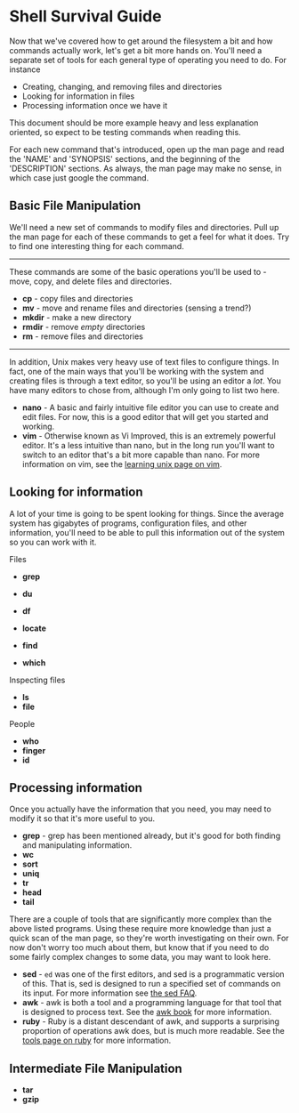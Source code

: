 Shell Survival Guide
====================

Now that we've covered how to get around the filesystem a bit and how commands
actually work, let's get a bit more hands on. You'll need a separate set of
tools for each general type of operating you need to do. For instance

  - Creating, changing, and removing files and directories
  - Looking for information in files
  - Processing information once we have it

This document should be more example heavy and less explanation oriented, so
expect to be testing commands when reading this.

For each new command that's introduced, open up the man page and read the
'NAME' and 'SYNOPSIS' sections, and the beginning of the 'DESCRIPTION' sections.
As always, the man page may make no sense, in which case just google the
command.

Basic File Manipulation
-----------------------

We'll need a new set of commands to modify files and directories. Pull up the
man page for each of these commands to get a feel for what it does. Try to find
one interesting thing for each command.

- - -

These commands are some of the basic operations you'll be used to - move, copy,
and delete files and directories.

  * **cp** - copy files and directories
  * **mv** - move and rename files and directories (sensing a trend?)
  * **mkdir** - make a new directory
  * **rmdir** - remove *empty* directories
  * **rm** - remove files and directories

- - -

In addition, Unix makes very heavy use of text files to configure things. In
fact, one of the main ways that you'll be working with the system and creating
files is through a text editor, so you'll be using an editor a *lot*. You have
many editors to chose from, although I'm only going to list two here.

  * **nano** - A basic and fairly intuitive file editor you can use to create
    and edit files. For now, this is a good editor that will get you started and
    working.
  * **vim** - Otherwise known as Vi Improved, this is an extremely powerful
    editor. It's a less intuitive than nano, but in the long run you'll want to
    switch to an editor that's a bit more capable than nano.  For more
    information on vim, see the [learning unix page on vim](tools/vim/).

<!--

In Practice
-----------

TODO exercises

-->

Looking for information
-----------------------

A lot of your time is going to be spent looking for things. Since the average
system has gigabytes of programs, configuration files, and other information,
you'll need to be able to pull this information out of the system so you can
work with it.

Files

  * **grep**
  * **du**
  * **df**

  * **locate**
  * **find**
  * **which**

Inspecting files

  * **ls**
  * **file**

People

  * **who**
  * **finger**
  * **id**

Processing information
----------------------

Once you actually have the information that you need, you may need to modify it
so that it's more useful to you.

  * **grep** - grep has been mentioned already, but it's good for both finding
    and manipulating information.
  * **wc**
  * **sort**
  * **uniq**
  * **tr**
  * **head**
  * **tail**

There are a couple of tools that are significantly more complex than the above
listed programs. Using these require more knowledge than just a quick scan of
the man page, so they're worth investigating on their own. For now don't worry
too much about them, but know that if you need to do some fairly complex changes
to some data, you may want to look here.

  * **sed** - `ed` was one of the first editors, and sed is a programmatic
    version of this. That is, sed is designed to run a specified set of commands
    on its input. For more information see [the sed FAQ][sed].
  * **awk** - awk is both a tool and a programming language for that tool that
    is designed to process text. See the [awk book][awk] for more information.
  * **ruby** - Ruby is a distant descendant of awk, and supports a surprising
    proportion of operations awk does, but is much more readable. See the [tools
    page on ruby][ruby] for more information.

[sed]: http://sed.sourceforge.net/sedfaq.html "The sed FAQ"
[awk]: http://en.wikibooks.org/wiki/AWK "Wikibooks - awk"
[ruby]: ../../tools/ruby/ "Learning Unix: Ruby"

Intermediate File Manipulation
------------------------------

  * **tar**
  * **gzip**
